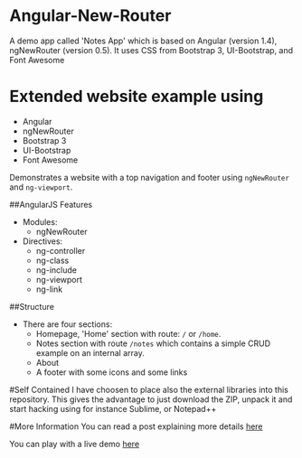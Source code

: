 # Angular-New-Router
 A demo app called 'Notes App' which is based on Angular (version 1.4), ngNewRouter (version 0.5). It uses CSS from Bootstrap 3, UI-Bootstrap, and Font Awesome
# Extended website example using 

- Angular
- ngNewRouter
- Bootstrap 3
- UI-Bootstrap
- Font Awesome

Demonstrates a website with a top navigation and footer using `ngNewRouter` and `ng-viewport`.

##AngularJS Features
- Modules:
  - ngNewRouter
- Directives:  
  - ng-controller
  - ng-class
  - ng-include
  - ng-viewport
  - ng-link

##Structure
- There are four sections:
  - Homepage, 'Home' section with route: `/` or `/home`. 
  - Notes section with route `/notes` which contains a simple CRUD example on an internal array.
  - About
  - A footer with some icons and some links

#Self Contained
I have choosen to place also the external libraries into this repository. This gives the advantage to just download the ZIP, unpack it and start hacking using for instance Sublime, or Notepad++


#More Information
You can read a post explaining more details [here](http://www.annotatedjs.com/notes-app-version-1-0/)

You can play with a live demo [here](http://www.annotatedjs.com/demo-apps/ng-new-router/#/home)
